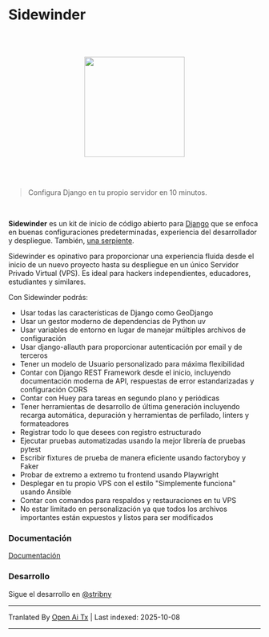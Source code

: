 # Sidewinder

<br><br>

<p align="center"><img width="200" src="https://raw.githubusercontent.com/stribny/sidewinder/master/docs/sidewinder.png"/></p>

<br><br>

> Configura Django en tu propio servidor en 10 minutos.

<br>

**Sidewinder** es un kit de inicio de código abierto para [Django](https://www.djangoproject.com/) que se enfoca en buenas configuraciones predeterminadas, experiencia del desarrollador y despliegue. También, [una serpiente](https://es.wikipedia.org/wiki/Crotalus_cerastes).

Sidewinder es opinativo para proporcionar una experiencia fluida desde el inicio de un nuevo proyecto hasta su despliegue en un único Servidor Privado Virtual (VPS). Es ideal para hackers independientes, educadores, estudiantes y similares.

Con Sidewinder podrás:

* Usar todas las características de Django como GeoDjango
* Usar un gestor moderno de dependencias de Python uv
* Usar variables de entorno en lugar de manejar múltiples archivos de configuración
* Usar django-allauth para proporcionar autenticación por email y de terceros
* Tener un modelo de Usuario personalizado para máxima flexibilidad
* Contar con Django REST Framework desde el inicio, incluyendo documentación moderna de API, respuestas de error estandarizadas y configuración CORS
* Contar con Huey para tareas en segundo plano y periódicas
* Tener herramientas de desarrollo de última generación incluyendo recarga automática, depuración y herramientas de perfilado, linters y formateadores
* Registrar todo lo que desees con registro estructurado
* Ejecutar pruebas automatizadas usando la mejor librería de pruebas pytest
* Escribir fixtures de prueba de manera eficiente usando factoryboy y Faker
* Probar de extremo a extremo tu frontend usando Playwright
* Desplegar en tu propio VPS con el estilo "Simplemente funciona" usando Ansible
* Contar con comandos para respaldos y restauraciones en tu VPS
* No estar limitado en personalización ya que todos los archivos importantes están expuestos y listos para ser modificados

### Documentación

[Documentación](https://stribny.github.io/sidewinder/)

### Desarrollo

Sigue el desarrollo en [@stribny](https://twitter.com/stribny)


---

Tranlated By [Open Ai Tx](https://github.com/OpenAiTx/OpenAiTx) | Last indexed: 2025-10-08

---